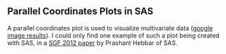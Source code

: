 ## Parallel Coordinates Plots in SAS

A parallel coordinates plot is used to visualize multivariate data ([google image results](https://www.google.com/search?q=parallel+coordinates+plot&safe=off&source=lnms&tbm=isch&sa=X&ved=0ahUKEwjh5uKv_JLSAhVBjlQKHYe9DGEQ_AUICCgB&biw=1010&bih=892)). I could only find one example of such a plot being created with SAS, in a [SGF 2012 paper](https://support.sas.com/resources/papers/proceedings12/267-2012.pdf) by Prashant Hebbar of SAS.
